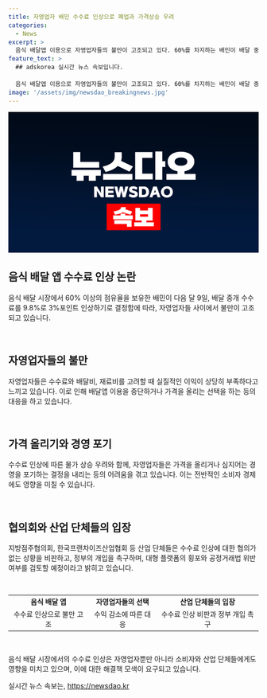 ```yaml
---
title: 자영업자 배민 수수료 인상으로 폐업과 가격상승 우려
categories:
  - News
excerpt: >
  음식 배달앱 이용으로 자영업자들의 불만이 고조되고 있다. 60%를 차지하는 배민이 배달 중개 수수료를 3%포인트 인상하기로 했는데, 이에 대해 많은 자영업자들이 수익을 포기하거나 배달을 중단하고 있다. 수수료 인상이 물가 상승을 초래할 우려도 제기되고 있으며, 관련 단체들은 수수료 한도제 도입이나 정부의 개입을 요구하고 있다. 한국프랜차이즈산업협회는 공정거래법 위반 여부까지 검토할 예정이라고 밝혔다.
feature_text: >
  ## adskorea 실시간 뉴스 속보입니다.

  음식 배달앱 이용으로 자영업자들의 불만이 고조되고 있다. 60%를 차지하는 배민이 배달 중개 수수료를 3%포인트 인상하기로 했는데, 이에 대해 많은 자영업자들이 수익을 포기하거나 배달을 중단하고 있다. 수수료 인상이 물가 상승을 초래할 우려도 제기되고 있으며, 관련 단체들은 수수료 한도제 도입이나 정부의 개입을 요구하고 있다. 한국프랜차이즈산업협회는 공정거래법 위반 여부까지 검토할 예정이라고 밝혔다.
image: '/assets/img/newsdao_breakingnews.jpg'
---
```


<p><img src="/assets/img/newsdao_breakingnews.jpg" alt="adskorea 속보" /></p>

<h2 data-ke-size="size26">음식 배달 앱 수수료 인상 논란</h2>

<p data-ke-size="size16">음식 배달 시장에서 60% 이상의 점유율을 보유한 배민이 다음 달 9일, 배달 중개 수수료를 9.8%로 3%포인트 인상하기로 결정함에 따라, 자영업자들 사이에서 불만이 고조되고 있습니다.</p>

<p><br></p>

<h2 data-ke-size="size26">자영업자들의 불만</h2>

<p data-ke-size="size16">자영업자들은 수수료와 배달비, 재료비를 고려할 때 실질적인 이익이 상당히 부족하다고 느끼고 있습니다. 이로 인해 배달앱 이용을 중단하거나 가격을 올리는 선택을 하는 등의 대응을 하고 있습니다.</p>

<p><br></p>

<h2 data-ke-size="size26">가격 올리기와 경영 포기</h2>

<p data-ke-size="size16">수수료 인상에 따른 물가 상승 우려와 함께, 자영업자들은 가격을 올리거나 심지어는 경영을 포기하는 결정을 내리는 등의 어려움을 겪고 있습니다. 이는 전반적인 소비자 경제에도 영향을 미칠 수 있습니다.</p>

<p><br></p>

<h2 data-ke-size="size26">협의회와 산업 단체들의 입장</h2>

<p data-ke-size="size16">지방점주협의회, 한국프랜차이즈산업협회 등 산업 단체들은 수수료 인상에 대한 협의가 없는 상황을 비판하고, 정부의 개입을 촉구하며, 대형 플랫폼의 횡포와 공정거래법 위반 여부를 검토할 예정이라고 밝히고 있습니다.</p>

<p><br></p>

<table>
  <tr>
    <td style="text-align: center; height: 17px;"><b>음식 배달 앱</b></td>
    <td style="text-align: center; height: 17px;"><b>자영업자들의 선택</b></td>
    <td style="text-align: center; height: 17px;"><b>산업 단체들의 입장</b></td>
  </tr>
  <tr>
    <td style="text-align: center; height: 17px;">수수료 인상으로 불만 고조</td>
    <td style="text-align: center; height: 17px;">수익 감소에 따른 대응</td>
    <td style="text-align: center; height: 17px;">수수료 인상 비판과 정부 개입 촉구</td>
  </tr>
</table>

<p><br></p>

<p data-ke-size="size16">음식 배달 시장에서의 수수료 인상은 자영업자뿐만 아니라 소비자와 산업 단체들에게도 영향을 미치고 있으며, 이에 대한 해결책 모색이 요구되고 있습니다.</p>
실시간 뉴스 속보는, <a href="https://newsdao.kr" rel="dofollow">https://newsdao.kr</a>


